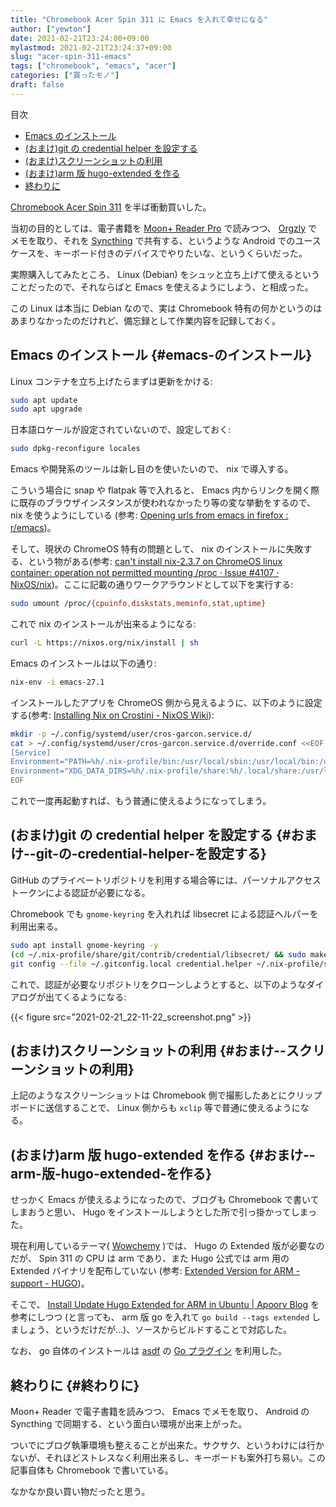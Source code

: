 ```yaml
---
title: "Chromebook Acer Spin 311 に Emacs を入れて幸せになる"
author: ["yewton"]
date: 2021-02-21T23:24:00+09:00
mylastmod: 2021-02-21T23:24:37+09:00
slug: "acer-spin-311-emacs"
tags: ["chromebook", "emacs", "acer"]
categories: ["買ったモノ"]
draft: false
---
```


<div class="ox-hugo-toc toc">
<div></div>

<div class="heading">&#30446;&#27425;</div>

- [Emacs のインストール](#emacs-のインストール)
- [(おまけ)git の credential helper を設定する](#おまけ--git-の-credential-helper-を設定する)
- [(おまけ)スクリーンショットの利用](#おまけ--スクリーンショットの利用)
- [(おまけ)arm 版 hugo-extended を作る](#おまけ--arm-版-hugo-extended-を作る)
- [終わりに](#終わりに)

</div>
<!--endtoc-->

[Chromebook Acer Spin 311](https://amzn.to/2ZBcsLU) を半ば衝動買いした。

当初の目的としては、電子書籍を [Moon+ Reader Pro](https://play.google.com/store/apps/details?id=com.flyersoft.moonreaderp) で読みつつ、
[Orgzly](https://play.google.com/store/apps/details?id=com.orgzly) でメモを取り、それを [Syncthing](https://play.google.com/store/apps/details?id=com.nutomic.syncthingandroid) で共有する、というような
Android でのユースケースを、キーボード付きのデバイスでやりたいな、というくらいだった。

実際購入してみたところ、 Linux (Debian) をシュッと立ち上げて使えるということだったので、それならばと Emacs を使えるようにしよう、と相成った。

この Linux は本当に Debian なので、実は Chromebook 特有の何かというのはあまりなかったのだけれど、備忘録として作業内容を記録しておく。


## Emacs のインストール {#emacs-のインストール}

Linux コンテナを立ち上げたらまずは更新をかける:

```sh
sudo apt update
sudo apt upgrade
```

日本語ロケールが設定されていないので、設定しておく:

```sh
sudo dpkg-reconfigure locales
```

Emacs や開発系のツールは新し目のを使いたいので、 nix で導入する。

こういう場合に snap や flatpak 等で入れると、
Emacs 内からリンクを開く際に既存のブラウザインスタンスが使われなかったり等の変な挙動をするので、 nix を使うようにしている
(参考: [Opening urls from emacs in firefox : r/emacs](https://www.reddit.com/r/emacs/comments/dj3abj/opening%5Furls%5Ffrom%5Femacs%5Fin%5Ffirefox/f4lctw7?utm%5Fsource=share&utm%5Fmedium=web2x&context=3))。

そして、現状の ChromeOS 特有の問題として、
nix のインストールに失敗する、という物がある(参考: [can't install nix-2.3.7 on ChromeOS linux container: operation not permitted mounting /proc · Issue #4107 · NixOS/nix](https://github.com/NixOS/nix/issues/4107))。ここに記載の通りワークアラウンドとして以下を実行する:

```sh
sudo umount /proc/{cpuinfo,diskstats,meminfo,stat,uptime}
```

これで nix のインストールが出来るようになる:

```sh
curl -L https://nixos.org/nix/install | sh
```

Emacs のインストールは以下の通り:

```sh
nix-env -i emacs-27.1
```

インストールしたアプリを ChromeOS 側から見えるように、以下のように設定する(参考: [Installing Nix on Crostini - NixOS Wiki](https://nixos.wiki/wiki/Installing%5FNix%5Fon%5FCrostini)):

```sh
mkdir -p ~/.config/systemd/user/cros-garcon.service.d/
cat > ~/.config/systemd/user/cros-garcon.service.d/override.conf <<EOF
[Service]
Environment="PATH=%h/.nix-profile/bin:/usr/local/sbin:/usr/local/bin:/usr/local/games:/usr/sbin:/usr/bin:/usr/games:/sbin:/bin"
Environment="XDG_DATA_DIRS=%h/.nix-profile/share:%h/.local/share:/usr/local/share:/usr/share"
EOF
```

これで一度再起動すれば、もう普通に使えるようになってしまう。


## (おまけ)git の credential helper を設定する {#おまけ--git-の-credential-helper-を設定する}

GitHub のプライベートリポジトリを利用する場合等には、パーソナルアクセストークンによる認証が必要になる。

Chromebook でも `gnome-keyring` を入れれば libsecret による認証ヘルパーを利用出来る。

```sh
sudo apt install gnome-keyring -y
(cd ~/.nix-profile/share/git/contrib/credential/libsecret/ && sudo make)
git config --file ~/.gitconfig.local credential.helper ~/.nix-profile/share/git/contrib/credential/libsecret/git-credential-libsecret
```

これで、認証が必要なリポジトリをクローンしようとすると、以下のようなダイアログが出てくるようになる:

{{< figure src="2021-02-21_22-11-22_screenshot.png" >}}


## (おまけ)スクリーンショットの利用 {#おまけ--スクリーンショットの利用}

上記のようなスクリーンショットは Chromebook 側で撮影したあとにクリップボードに送信することで、 Linux 側からも `xclip` 等で普通に使えるようになる。


## (おまけ)arm 版 hugo-extended を作る {#おまけ--arm-版-hugo-extended-を作る}

せっかく Emacs が使えるようになったので、ブログも Chromebook で書いてしまおうと思い、
Hugo をインストールしようとした所で引っ掛かってしまった。

現在利用しているテーマ( [Wowchemy](https://wowchemy.com/) )では、 Hugo の Extended 版が必要なのだが、
Spin 311 の CPU は arm であり、また Hugo 公式では arm 用の Extended バイナリを配布していない
(参考: [Extended Version for ARM - support - HUGO](https://discourse.gohugo.io/t/extended-version-for-arm/23762))。

そこで、 [Install Update Hugo Extended for ARM in Ubuntu | Apoorv Blog](https://apoorv.blog/posts/install-update-hugo-extended-for-arm.html) を参考にしつつ
(と言っても、 arm 版 go を入れて `go build --tags extended` しましょう、というだけだが…)、ソースからビルドすることで対応した。

なお、 go 自体のインストールは [asdf](https://github.com/asdf-vm/asdf) の [Go プラグイン](https://github.com/kennyp/asdf-golang) を利用した。


## 終わりに {#終わりに}

Moon+ Reader で電子書籍を読みつつ、 Emacs でメモを取り、
Android の Syncthing で同期する、という面白い環境が出来上がった。

ついでにブログ執筆環境も整えることが出来た。サクサク、というわけには行かないが、それほどストレスなく利用出来るし、キーボードも案外打ち易い。この記事自体も Chromebook で書いている。

なかなか良い買い物だったと思う。
